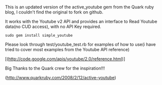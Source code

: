 This is an updated version of the active_youtube gem from the Quark ruby blog, I couldn't find the original to fork on github.

It works with the Youtube v2 API and provides an interface to Read Youtube data(no CUD access), with no API Key required.

`sudo gem install simple_youtube`

Please look through test/youtube_test.rb for examples of how to use(i have tried to cover most examples from the Youtube API reference)

[(http://code.google.com/apis/youtube/2.0/reference.html)]

Big Thanks to the Quark crew for the inspiration!!!

(http://www.quarkruby.com/2008/2/12/active-youtube)



